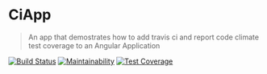 # CiApp

> An app that demostrates how to add travis ci and report code climate test coverage to an Angular Application

[![Build Status](https://travis-ci.org/CryceTruly/CI-App.svg?branch=master)](https://travis-ci.org/CryceTruly/CI-App) [![Maintainability](https://api.codeclimate.com/v1/badges/1ce004cf5a33646774e0/maintainability)](https://codeclimate.com/github/CryceTruly/CI-App/maintainability) [![Test Coverage](https://api.codeclimate.com/v1/badges/1ce004cf5a33646774e0/test_coverage)](https://codeclimate.com/github/CryceTruly/CI-App/test_coverage)
